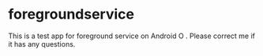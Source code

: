# foregroundservice

This is a test app for foreground service on Android O . Please correct me if it has any questions.
